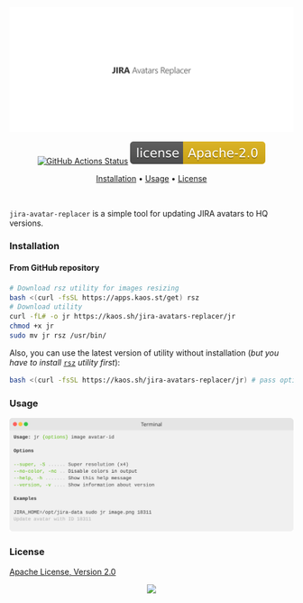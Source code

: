 <p align="center"><a href="#readme"><img src=".github/images/card.svg"/></a></p>

<p align="center">
  <a href="https://github.com/essentialkaos/jira-avatars-replacer/actions"><img src="https://github.com/essentialkaos/jira-avatars-replacer/workflows/CI/badge.svg" alt="GitHub Actions Status" /></a>
  <a href="#license"><img src=".github/images/license.svg"></a>
</p>

<p align="center"><a href="#installation">Installation</a> • <a href="#usage">Usage</a> • <a href="#license">License</a></p>

<br/>

`jira-avatar-replacer` is a simple tool for updating JIRA avatars to HQ versions.

### Installation

#### From GitHub repository

```bash
# Download rsz utility for images resizing
bash <(curl -fsSL https://apps.kaos.st/get) rsz
# Download utility
curl -fL# -o jr https://kaos.sh/jira-avatars-replacer/jr
chmod +x jr
sudo mv jr rsz /usr/bin/
```

Also, you can use the latest version of utility without installation (_but you have to install_ [`rsz`](https://kaos.sh/rsz) _utility first_):

```bash
bash <(curl -fsSL https://kaos.sh/jira-avatars-replacer/jr) # pass options here
```

### Usage

<img src=".github/images/usage.svg" />

### License

[Apache License, Version 2.0](https://www.apache.org/licenses/LICENSE-2.0)

<p align="center"><a href="https://essentialkaos.com"><img src="https://gh.kaos.st/ekgh.svg"/></a></p>
